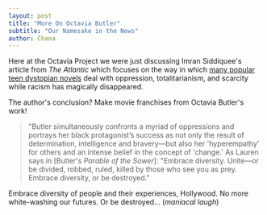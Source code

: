 ```yaml
---
layout: post
title: "More On Octavia Butler"
subtitle: "Our Namesake in the News"
author: Chana
---
```


Here at the Octavia Project we were just discussing Imran Siddiquee's article from *The Atlantic* which focuses 
on the way in which [many popular teen dystopian novels](http://www.theatlantic.com/entertainment/archive/2014/11/the-topics-dystopian-films-wont-touch/382509/?single_page=true) deal with oppression, totalitarianism, and scarcity while 
racism has magically disappeared. 

The author's conclusion? Make movie franchises from Octavia Butler's work! 

> "Butler simultaneously confronts a myriad of oppressions and portrays her black protagonist’s success as not only 
> the result of determination, intelligence and bravery—but also her 'hyperempathy' for others and an intense belief 
> in the concept of 'change.' As Lauren says in [Butler's *Parable of the Sower*]:
> "Embrace diversity. Unite—or be divided, robbed, ruled, killed by those who see you as prey. Embrace diversity, 
> or be destroyed."

Embrace diversity of people and their experiences, Hollywood. No more white-washing our futures. Or be destroyed... 
(*maniacal laugh*) 
